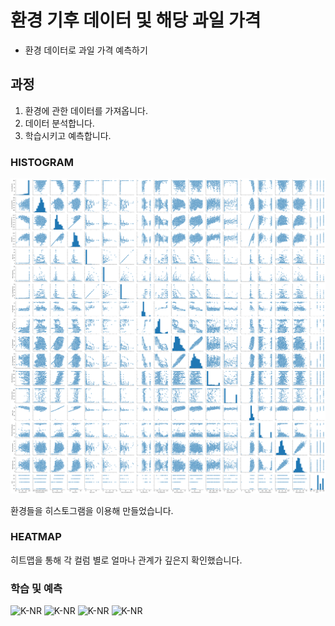 # 환경 기후 데이터 및 해당 과일 가격

- 환경 데이터로 과일 가격 예측하기

## 과정

1. 환경에 관한 데이터를 가져옵니다.
2. 데이터 분석합니다.
3. 학습시키고 예측합니다.



### HISTOGRAM

![히스토그램](images/__results___13_0.png)



환경들을 히스토그램을 이용해 만들었습니다.



### HEATMAP



히트맵을 통해 각 컬럼 별로 얼마나 관계가 깊은지 확인했습니다.


### 학습 및 예측


![K-NR](images/__results___15_0.png.PNG)
![K-NR](images/__results___20_0.png.PNG)
![K-NR](images/__results___16_0.png.PNG)
![K-NR](images/__results___17_0.png.PNG)




